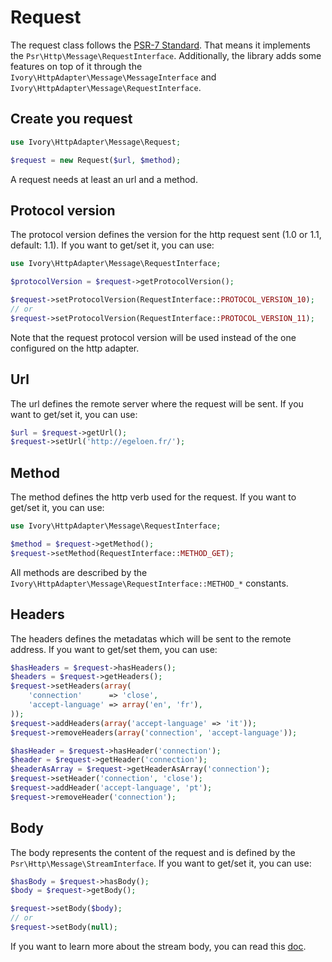 # Request

The request class follows the [PSR-7 Standard](https://github.com/php-fig/fig-standards/blob/master/proposed/http-message.md).
That means it implements the `Psr\Http\Message\RequestInterface`. Additionally, the library adds some features on top of
it through the `Ivory\HttpAdapter\Message\MessageInterface` and `Ivory\HttpAdapter\Message\RequestInterface`.

## Create you request

``` php
use Ivory\HttpAdapter\Message\Request;

$request = new Request($url, $method);
```

A request needs at least an url and a method.

## Protocol version

The protocol version defines the version for the http request sent (1.0 or 1.1, default: 1.1). If you want to get/set
it, you can use:

``` php
use Ivory\HttpAdapter\Message\RequestInterface;

$protocolVersion = $request->getProtocolVersion();

$request->setProtocolVersion(RequestInterface::PROTOCOL_VERSION_10);
// or
$request->setProtocolVersion(RequestInterface::PROTOCOL_VERSION_11);
```

Note that the request protocol version will be used instead of the one configured on the http adapter.

## Url

The url defines the remote server where the request will be sent. If you want to get/set it, you can use:

``` php
$url = $request->getUrl();
$request->setUrl('http://egeloen.fr/');
```

## Method

The method defines the http verb used for the request. If you want to get/set it, you can use:

``` php
use Ivory\HttpAdapter\Message\RequestInterface;

$method = $request->getMethod();
$request->setMethod(RequestInterface::METHOD_GET);
```

All methods are described by the `Ivory\HttpAdapter\Message\RequestInterface::METHOD_*` constants.

## Headers

The headers defines the metadatas which will be sent to the remote address. If you want to get/set them, you can use:

``` php
$hasHeaders = $request->hasHeaders();
$headers = $request->getHeaders();
$request->setHeaders(array(
    'connection'      => 'close',
    'accept-language' => array('en', 'fr'),
));
$request->addHeaders(array('accept-language' => 'it'));
$request->removeHeaders(array('connection', 'accept-language'));

$hasHeader = $request->hasHeader('connection');
$header = $request->getHeader('connection');
$headerAsArray = $request->getHeaderAsArray('connection');
$request->setHeader('connection', 'close');
$request->addHeader('accept-language', 'pt');
$request->removeHeader('connection');
```

## Body

The body represents the content of the request and is defined by the `Psr\Http\Message\StreamInterface`. If you want to
get/set it, you can use:

``` php
$hasBody = $request->hasBody();
$body = $request->getBody();

$request->setBody($body);
// or
$request->setBody(null);
```

If you want to learn more about the stream body, you can read this [doc](/doc/stream.md).
